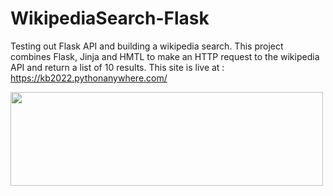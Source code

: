 # WikipediaSearch-Flask
Testing out Flask API and building a wikipedia search.  This project combines Flask, Jinja and HMTL to make an HTTP request to the wikipedia API and return a list of 10 results.  This site is live at : https://kb2022.pythonanywhere.com/

<a href="#"><img src="https://user-images.githubusercontent.com/113033203/235705497-5c8bd340-bf59-4240-868e-2f4f1dcda9e8.png" width="500px" height="150px" /></a>
